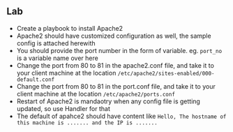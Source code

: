 ## Lab

* Create a playbook to install Apache2
* Apache2 should have customized configuration as well, the sample config is attached herewith
* You should provide the port number in the form of variable. eg. ```port_no``` is a variable name over here
* Change the port from 80 to 81 in the apache2.conf file, and take it to your client machine at the location ```/etc/apache2/sites-enabled/000-default.conf```
* Change the port from 80 to 81 in the port.conf file, and take it to your client machine at the location ```/etc/apache2/ports.conf```
* Restart of Apache2 is mandaotry when any config file is getting updated, so use Handler for that
* The default of apahce2 should have content like ```Hello, The hostname of this machine is ....... and the IP is .......```

